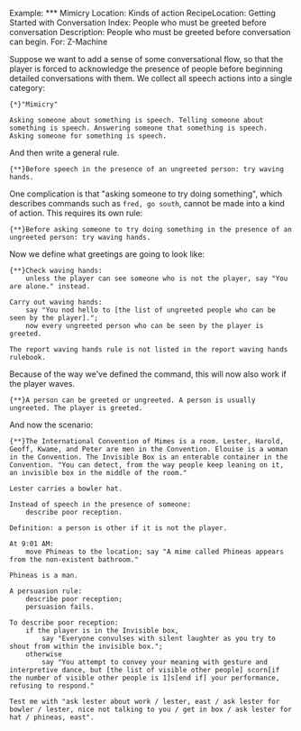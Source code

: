 Example: *** Mimicry
Location: Kinds of action
RecipeLocation: Getting Started with Conversation
Index: People who must be greeted before conversation
Description: People who must be greeted before conversation can begin.
For: Z-Machine

  
Suppose we want to add a sense of some conversational flow, so that the player is forced to acknowledge the presence of people before beginning detailed conversations with them. We collect all speech actions into a single category:

  

``` inform7
{*}"Mimicry"

Asking someone about something is speech. Telling someone about something is speech. Answering someone that something is speech. Asking someone for something is speech.
```

  
And then write a general rule.

  

``` inform7
{**}Before speech in the presence of an ungreeted person: try waving hands.
```

  
One complication is that "asking someone to try doing something", which describes commands such as ``fred, go south``, cannot be made into a kind of action. This requires its own rule:

  

``` inform7
{**}Before asking someone to try doing something in the presence of an ungreeted person: try waving hands.
```

  
Now we define what greetings are going to look like:

  

``` inform7
{**}Check waving hands:
	unless the player can see someone who is not the player, say "You are alone." instead.

Carry out waving hands:
	say "You nod hello to [the list of ungreeted people who can be seen by the player].";
	now every ungreeted person who can be seen by the player is greeted.

The report waving hands rule is not listed in the report waving hands rulebook.
```

  
Because of the way we've defined the command, this will now also work if the player waves.

  

``` inform7
{**}A person can be greeted or ungreeted. A person is usually ungreeted. The player is greeted.
```

  
And now the scenario:

  

``` inform7
{**}The International Convention of Mimes is a room. Lester, Harold, Geoff, Kwame, and Peter are men in the Convention. Elouise is a woman in the Convention. The Invisible Box is an enterable container in the Convention. "You can detect, from the way people keep leaning on it, an invisible box in the middle of the room."

Lester carries a bowler hat.

Instead of speech in the presence of someone:
	describe poor reception.

Definition: a person is other if it is not the player.

At 9:01 AM:
	move Phineas to the location; say "A mime called Phineas appears from the non-existent bathroom."

Phineas is a man.

A persuasion rule:
	describe poor reception;
	persuasion fails.

To describe poor reception:
	if the player is in the Invisible box,
		say "Everyone convulses with silent laughter as you try to shout from within the invisible box.";
	otherwise
		say "You attempt to convey your meaning with gesture and interpretive dance, but [the list of visible other people] scorn[if the number of visible other people is 1]s[end if] your performance, refusing to respond."

Test me with "ask lester about work / lester, east / ask lester for bowler / lester, nice not talking to you / get in box / ask lester for hat / phineas, east".
```

